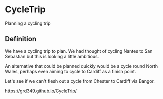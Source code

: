 # CycleTrip
Planning a cycling trip

## Definition

We have a cycling trip to plan.  We had thought of cycling Nantes to San
Sebastian but this is looking a little ambitious.

An alternative that could be planned quickly would be a cycle round North Wales, perhaps even aiming to cycle to Cardiff as a finish point.

Let's see if we can't flesh out a cycle from Chester to Cardiff via Bangor.

<https://grd349.github.io/CycleTrip/>
